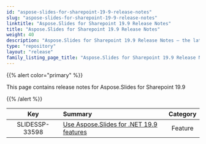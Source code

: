 ```yaml
---
id: "aspose-slides-for-sharepoint-19-9-release-notes"
slug: "aspose-slides-for-sharepoint-19-9-release-notes"
linktitle: "Aspose.Slides for Sharepoint 19.9 Release Notes"
title: "Aspose.Slides for Sharepoint 19.9 Release Notes"
weight: 40
description: "Aspose.Slides for Sharepoint 19.9 Release Notes – the latest updates and fixes."
type: "repository"
layout: "release"
family_listing_page_title: "Aspose.Slides for Sharepoint 19.9 Release Notes"
---
```


{{% alert color="primary" %}} 

This page contains release notes for Aspose.Slides for Sharepoint 19.9

{{% /alert %}} 

|**Key** |**Summary** |**Category** |
| :-: | :- | :-: |
|SLIDESSP-33598|[Use Aspose.Slides for .NET 19.9 features](/slides/net/release-notes/2019/aspose-slides-for-net-19-9-release-notes/)|Feature|

